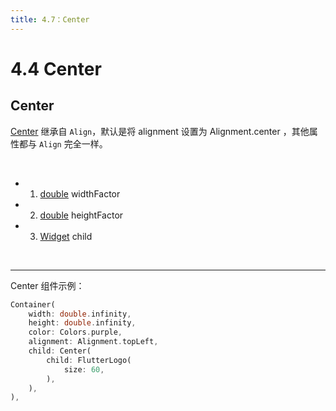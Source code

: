 ```yaml
---
title: 4.7：Center
---
```


# 4.4 Center

## Center

[Center](https://api.flutter.dev/flutter/widgets/Center-class.html) 继承自 `Align`，默认是将 alignment 设置为  Alignment.center ，其他属性都与 `Align` 完全一样。

<br>

*   1.   [double](https://api.flutter.dev/flutter/dart-core/double-class.html) widthFactor

*   2.   [double](https://api.flutter.dev/flutter/dart-core/double-class.html) heightFactor

*   3.   [Widget](https://api.flutter.dev/flutter/widgets/Widget-class.html) child

<br>

---

Center 组件示例：

```dart
Container(
    width: double.infinity,
    height: double.infinity,
    color: Colors.purple,
    alignment: Alignment.topLeft,
    child: Center(
        child: FlutterLogo(
            size: 60,
        ),
    ),
),
```

